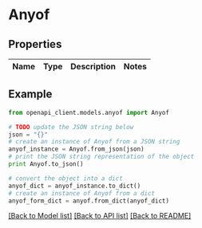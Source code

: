 # Anyof


## Properties
Name | Type | Description | Notes
------------ | ------------- | ------------- | -------------

## Example

```python
from openapi_client.models.anyof import Anyof

# TODO update the JSON string below
json = "{}"
# create an instance of Anyof from a JSON string
anyof_instance = Anyof.from_json(json)
# print the JSON string representation of the object
print Anyof.to_json()

# convert the object into a dict
anyof_dict = anyof_instance.to_dict()
# create an instance of Anyof from a dict
anyof_form_dict = anyof.from_dict(anyof_dict)
```
[[Back to Model list]](../README.md#documentation-for-models) [[Back to API list]](../README.md#documentation-for-api-endpoints) [[Back to README]](../README.md)


